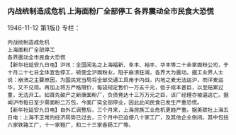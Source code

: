 ### 内战统制造成危机  上海面粉厂全部停工  各界震动全市民食大恐慌

1946-11-12
第1版()
专栏：

    内战统制造成危机
    上海面粉厂全部停工
    各界震动全市民食大恐慌
    【新华社延安九日电】沪讯：全国闻名之上海福新、阜丰、裕丰、华丰等二十余家面粉公司，于十月二十七日全体宣告停工，顿使全沪面粉业，陷于崩溃狂澜，各界大为震动。据工业界人士说：崩溃之主要原因，为国民党当局将全部交通工具用于内战，内地之麦无法运沪，而洋麦运华，又不兑现。再加上蒋方严格限价，每袋规定售价一万五千元，低于成本甚巨，以至赔累过重，无法开工。如首先破产之新康面粉厂，负债竟达十三万万元之巨，该厂经理亦被逼逃亡。据闻沪市每日至少需面粉二万包，今面厂突全部停业，因此此间民食已发生严重恐慌。
    【新华社延安九日电】自外汇调整后，三个月来，上海民族工业危机更趋严重。据美联社上海五日电：上海不正常的经济局势已过去，三个月中已迫使八十家工厂，及其他企业倒闭。其中包括六家铁路工厂，十一家鞋厂，和二十三家香肠工厂等。
